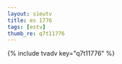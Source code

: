 ```yaml
--- 
layout: sieutv
title: es 1776
tags: [estv]
thumb_re: q7t11776
---
```

{% include tvadv key="q7t11776" %} 
